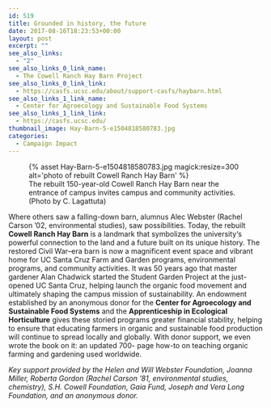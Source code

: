 ```yaml
---
id: 519
title: Grounded in history, the future
date: 2017-08-16T18:23:53+00:00
layout: post
excerpt: ""
see_also_links:
  - "2"
see_also_links_0_link_name:
  - The Cowell Ranch Hay Barn Project
see_also_links_0_link_link:
  - https://casfs.ucsc.edu/about/support-casfs/haybarn.html
see_also_links_1_link_name:
  - Center for Agroecology and Sustainable Food Systems
see_also_links_1_link_link:
  - https://casfs.ucsc.edu/
thumbnail_image: Hay-Barn-5-e1504818580783.jpg
categories:
  - Campaign Impact
---
```

<figure class="inline-image right">
{% asset Hay-Barn-5-e1504818580783.jpg magick:resize=300 alt='photo of rebuilt Cowell Ranch Hay Barn' %}
<figcaption>The rebuilt 150-year-old Cowell Ranch Hay Barn near the entrance of campus invites campus and community activities. (Photo by C. Lagattuta)</figcaption></figure>

Where others saw a falling-down barn, alumnus Alec Webster (Rachel Carson ’02, environmental studies), saw possibilities. Today, the rebuilt **Cowell Ranch Hay Barn** is a landmark that symbolizes the university‘s powerful connection to the land and a future built on its unique history. The restored Civil War–era barn is now a magnificent event space and vibrant home for UC Santa Cruz Farm and Garden programs, environmental programs, and community activities. It was 50 years ago that master gardener Alan Chadwick started the Student Garden Project at the just-opened UC Santa Cruz, helping launch the organic food movement and ultimately shaping the campus mission of sustainability. An endowment established by an anonymous donor for the **Center for Agroecology and Sustainable Food Systems** and the **Apprenticeship in Ecological Horticulture** gives these storied programs greater financial stability, helping to ensure that educating farmers in organic and sustainable food production will continue to spread locally and globally. With donor support, we even wrote the book on it: an updated 700- page how-to on teaching organic farming and gardening used worldwide.

_Key support provided by the Helen and Will Webster Foundation, Joanna Miller, Roberta Gordon (Rachel Carson &#8217;81, environmental studies, chemistry), S.H. Cowell Foundation, Gaia Fund, Joseph and Vera Long Foundation, and an anonymous donor._
